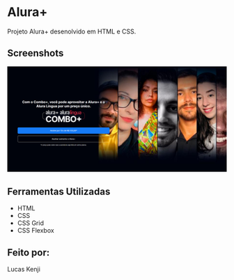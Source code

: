 # Alura+

Projeto Alura+ desenolvido em HTML e CSS.



## Screenshots

![App Screenshot](thumbnail2.png)



 

## Ferramentas Utilizadas

- HTML
- CSS
- CSS Grid
- CSS Flexbox


## Feito por:

Lucas Kenji

